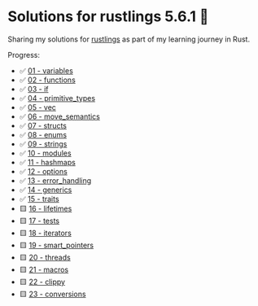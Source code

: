 # Solutions for rustlings 5.6.1 🦀

Sharing my solutions for [rustlings](https://github.com/rust-lang/rustlings) as part of my learning journey in Rust.

Progress:

- ✅ [01 - variables](exercises/01_variables)
- ✅ [02 - functions](exercises/02_functions)
- ✅ [03 - if](exercises/03_if)
- ✅ [04 - primitive_types](exercises/04_primitive_types)
- ✅ [05 - vec](exercises/05_vecs)
- ✅ [06 - move_semantics](exercises/06_move_semantics)
- ✅ [07 - structs](exercises/07_structs)
- ✅ [08 - enums](exercises/08_enums)
- ✅ [09 - strings](exercises/09_strings)
- ✅ [10 - modules](exercises/10_modules)
- ✅ [11 - hashmaps](exercises/11_hashmaps)
- ✅ [12 - options](exercises/12_options)
- ✅ [13 - error_handling](exercises/13_error_handling)
- ✅ [14 - generics](exercises/14_generics)
- ✅ [15 - traits](exercises/15_traits)
- 🟨 [16 - lifetimes](exercises/16_lifetimes)
- 🟨 [17 - tests](exercises/17_tests)
- 🟨 [18 - iterators](exercises/18_iterators)
- 🟨 [19 - smart_pointers](exercises/19_smart_pointers)
- 🟨 [20 - threads](exercises/20_threads)
- 🟨 [21 - macros](exercises/21_macros)
- 🟨 [22 - clippy](exercises/22_clippy)
- 🟨 [23 - conversions](exercises/23_conversions)